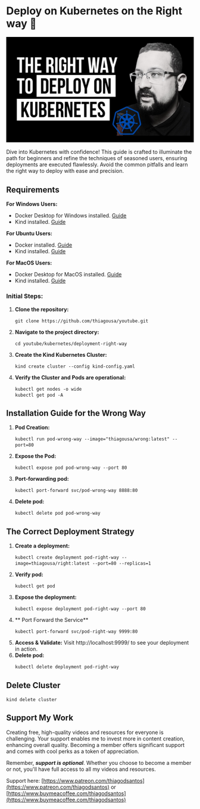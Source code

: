 # Deploy on Kubernetes on the Right way 🌟

![Project Overview](/kubernetes/deployment-right-way/screenshot/deploy-on-kubernetes.jpeg)

Dive into Kubernetes with confidence! This guide is crafted to illuminate the path for beginners and refine the techniques of seasoned users, ensuring deployments are executed flawlessly. Avoid the common pitfalls and learn the right way to deploy with ease and precision.

## Requirements

**For Windows Users:**
- Docker Desktop for Windows installed. [Guide](https://www.youtube.com/watch?v=8MrnvUSW_34)
- Kind installed. [Guide](https://www.youtube.com/watch?v=kbeqNY0v0c4&t)

**For Ubuntu Users:**
- Docker installed. [Guide](https://www.youtube.com/watch?v=f1JqnioiCaQ)
- Kind installed. [Guide](https://www.youtube.com/watch?v=rFAQRhi-Vs0)

**For MacOS Users:**
- Docker Desktop for MacOS installed. [Guide](https://www.youtube.com/watch?v=knarlToekQ0&t)
- Kind installed. [Guide](https://www.youtube.com/watch?v=s1gmbUgVkL)

### Initial Steps:
1. **Clone the repository:**
   ```
   git clone https://github.com/thiagousa/youtube.git
   ```
2. **Navigate to the project directory:**
   ```
   cd youtube/kubernetes/deployment-right-way
   ```
3. **Create the Kind Kubernetes Cluster:**
   ```
   kind create cluster --config kind-config.yaml
   ```
4. **Verify the Cluster and Pods are operational:**
   ```
   kubectl get nodes -o wide
   kubectl get pod -A
   ```

## Installation Guide for the Wrong Way

1. **Pod Creation:**
   ```
   kubectl run pod-wrong-way --image="thiagousa/wrong:latest" --port=80
   ```
2. **Expose the Pod:**
   ```
   kubectl expose pod pod-wrong-way --port 80
   ```
3. **Port-forwarding pod:**
   ```
   kubectl port-forward svc/pod-wrong-way 8888:80
   ```
4. **Delete pod:**
   ```
   kubectl delete pod pod-wrong-way
   ```

## The Correct Deployment Strategy

1. **Create a deployment:**
   ```
   kubectl create deployment pod-right-way --image=thiagousa/right:latest --port=80 --replicas=1
   ```
2. **Verify pod:**
   ```
   kubectl get pod
   ```
3. **Expose the deployment:**
   ```
   kubectl expose deployment pod-right-way --port 80
   ```
4. ** Port Forward the Service**
   ```
   kubectl port-forward svc/pod-right-way 9999:80
   ```
5. **Access & Validate:** Visit http://localhost:9999/ to see your deployment in action.
6. **Delete pod:**
   ```
   kubectl delete deployment pod-right-way
   ```
## Delete Cluster
   ```
   kind delete cluster
   ```
## Support My Work

Creating free, high-quality videos and resources for everyone is challenging. Your support enables me to invest more in content creation, enhancing overall quality. Becoming a member offers significant support and comes with cool perks as a token of appreciation.

Remember, ***support is optional***. Whether you choose to become a member or not, you'll have full access to all my videos and resources.

Support here: [https://www.patreon.com/thiagodsantos](https://www.patreon.com/thiagodsantos) or [https://www.buymeacoffee.com/thiagodsantos](https://www.buymeacoffee.com/thiagodsantos)